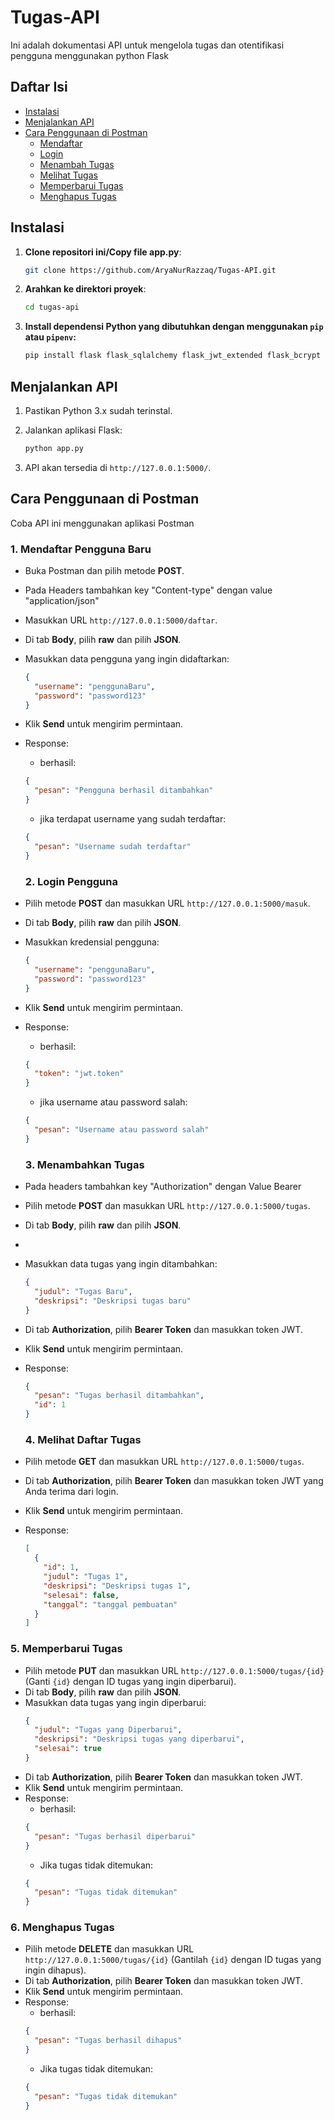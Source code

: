 # Tugas-API
Ini adalah dokumentasi API untuk mengelola tugas dan otentifikasi pengguna menggunakan python Flask

## Daftar Isi
- [Instalasi](#instalasi)
- [Menjalankan API](#menjalankan-api)
- [Cara Penggunaan di Postman](#cara-penggunaan-di-postman)
  - [Mendaftar](#1-mendaftar-pengguna-baru)
  - [Login](#2-login-pengguna)
  - [Menambah Tugas](#3-menambahkan-tugas)
  - [Melihat Tugas](#4-melihat-daftar-tugas)
  - [Memperbarui Tugas](#5-memperbarui-tugas)
  - [Menghapus Tugas](#6-menghapus-tugas)


## Instalasi

1. **Clone repositori ini/Copy file app.py**:
    ```bash
    git clone https://github.com/AryaNurRazzaq/Tugas-API.git
    ```

2. **Arahkan ke direktori proyek**:
    ```bash
    cd tugas-api
    ```

3. **Install dependensi Python yang dibutuhkan dengan menggunakan `pip` atau `pipenv`:**
    ```bash
    pip install flask flask_sqlalchemy flask_jwt_extended flask_bcrypt
    ```

## Menjalankan API

1. Pastikan Python 3.x sudah terinstal.

2. Jalankan aplikasi Flask:
    ```bash
    python app.py
    ```
3. API akan tersedia di `http://127.0.0.1:5000/`.

## Cara Penggunaan di Postman
Coba API ini menggunakan aplikasi Postman

### 1. **Mendaftar Pengguna Baru**

- Buka Postman dan pilih metode **POST**.
- Pada Headers tambahkan key "Content-type" dengan value "application/json"
- Masukkan URL `http://127.0.0.1:5000/daftar`.
- Di tab **Body**, pilih **raw** dan pilih **JSON**.
- Masukkan data pengguna yang ingin didaftarkan:
    ```json
    {
      "username": "penggunaBaru",
      "password": "password123"
    }
    ```
- Klik **Send** untuk mengirim permintaan.
- Response:
   - berhasil:
    ```json
    {
      "pesan": "Pengguna berhasil ditambahkan"
    }
    ```
    - jika terdapat username yang sudah terdaftar:
    ```json
    {
      "pesan": "Username sudah terdaftar"
    }
    ```

    ### 2. **Login Pengguna**

- Pilih metode **POST** dan masukkan URL `http://127.0.0.1:5000/masuk`.
- Di tab **Body**, pilih **raw** dan pilih **JSON**.
- Masukkan kredensial pengguna:
    ```json
    {
      "username": "penggunaBaru",
      "password": "password123"
    }
    ```
- Klik **Send** untuk mengirim permintaan.
- Response:
    - berhasil:
    ```json
    {
      "token": "jwt.token"
    }
    ```
    - jika username atau password salah:
    ```json
    {
      "pesan": "Username atau password salah"
    }
    ```

    ### 3. **Menambahkan Tugas**
- Pada headers tambahkan key "Authorization" dengan Value Bearer <token>
- Pilih metode **POST** dan masukkan URL `http://127.0.0.1:5000/tugas`.
- Di tab **Body**, pilih **raw** dan pilih **JSON**.
- 
- Masukkan data tugas yang ingin ditambahkan:
    ```json
    {
      "judul": "Tugas Baru",
      "deskripsi": "Deskripsi tugas baru"
    }
    ```
- Di tab **Authorization**, pilih **Bearer Token** dan masukkan token JWT.
- Klik **Send** untuk mengirim permintaan.
- Response:
    ```json
    {
      "pesan": "Tugas berhasil ditambahkan",
      "id": 1
    }
    ```

    ### 4. **Melihat Daftar Tugas**

- Pilih metode **GET** dan masukkan URL `http://127.0.0.1:5000/tugas`.
- Di tab **Authorization**, pilih **Bearer Token** dan masukkan token JWT yang Anda terima dari login.
- Klik **Send** untuk mengirim permintaan.
- Response:
    ```json
    [
      {
        "id": 1,
        "judul": "Tugas 1",
        "deskripsi": "Deskripsi tugas 1",
        "selesai": false,
        "tanggal": "tanggal pembuatan"
      }
    ]
    ```

### 5. **Memperbarui Tugas**

- Pilih metode **PUT** dan masukkan URL `http://127.0.0.1:5000/tugas/{id}` (Ganti `{id}` dengan ID tugas yang ingin diperbarui).
- Di tab **Body**, pilih **raw** dan pilih **JSON**.
- Masukkan data tugas yang ingin diperbarui:
    ```json
    {
      "judul": "Tugas yang Diperbarui",
      "deskripsi": "Deskripsi tugas yang diperbarui",
      "selesai": true
    }
    ```
- Di tab **Authorization**, pilih **Bearer Token** dan masukkan token JWT.
- Klik **Send** untuk mengirim permintaan.
- Response:
   - berhasil: 
    ```json
    {
      "pesan": "Tugas berhasil diperbarui"
    }
    ```
    - Jika tugas tidak ditemukan: 
    ```json
    {
      "pesan": "Tugas tidak ditemukan"
    }
    ```

### 6. **Menghapus Tugas**

- Pilih metode **DELETE** dan masukkan URL `http://127.0.0.1:5000/tugas/{id}` (Gantilah `{id}` dengan ID tugas yang ingin dihapus).
- Di tab **Authorization**, pilih **Bearer Token** dan masukkan token JWT.
- Klik **Send** untuk mengirim permintaan.
- Response:
   - berhasil: 
    ```json
    {
      "pesan": "Tugas berhasil dihapus"
    }
    ```
    - Jika tugas tidak ditemukan: 
    ```json
    {
      "pesan": "Tugas tidak ditemukan"
    }
    ```
